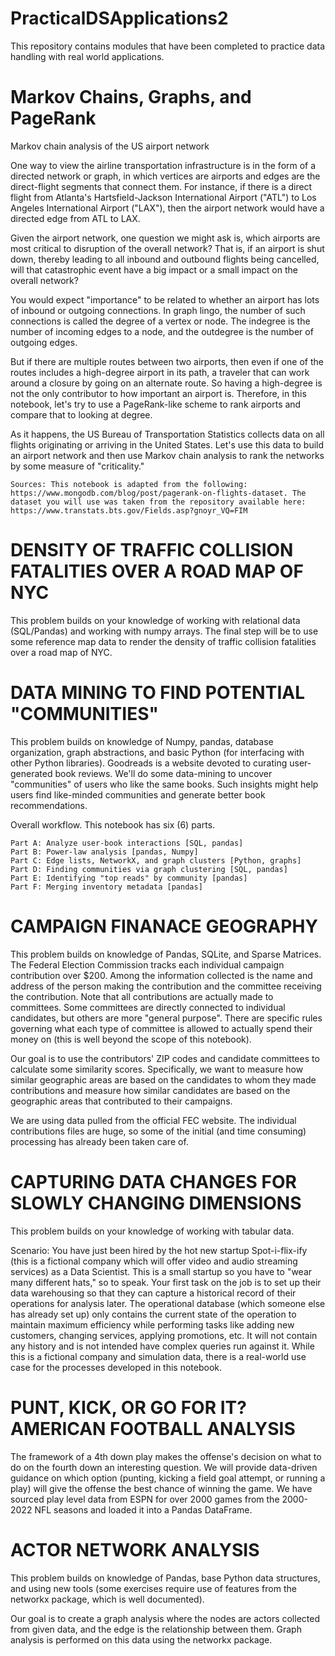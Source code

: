 # PracticalDSApplications2
This repository contains modules that have been completed to practice data handling with real world applications.

# Markov Chains, Graphs, and PageRank 
Markov chain analysis of the US airport network

One way to view the airline transportation infrastructure is in the form of a directed network or graph, in which vertices are airports and edges are the direct-flight segments that connect them. For instance, if there is a direct flight from Atlanta's Hartsfield-Jackson International Airport ("ATL") to Los Angeles International Airport ("LAX"), then the airport network would have a directed edge from ATL to LAX.

Given the airport network, one question we might ask is, which airports are most critical to disruption of the overall network? That is, if an airport is shut down, thereby leading to all inbound and outbound flights being cancelled, will that catastrophic event have a big impact or a small impact on the overall network?

You would expect "importance" to be related to whether an airport has lots of inbound or outgoing connections. In graph lingo, the number of such connections is called the degree of a vertex or node. The indegree is the number of incoming edges to a node, and the outdegree is the number of outgoing edges.

But if there are multiple routes between two airports, then even if one of the routes includes a high-degree airport in its path, a traveler that can work around a closure by going on an alternate route. So having a high-degree is not the only contributor to how important an airport is. Therefore, in this notebook, let's try to use a PageRank-like scheme to rank airports and compare that to looking at degree.

As it happens, the US Bureau of Transportation Statistics collects data on all flights originating or arriving in the United States. Let's use this data to build an airport network and then use Markov chain analysis to rank the networks by some measure of "criticality."

    Sources: This notebook is adapted from the following: https://www.mongodb.com/blog/post/pagerank-on-flights-dataset. The dataset you will use was taken from the repository available here: https://www.transtats.bts.gov/Fields.asp?gnoyr_VQ=FIM

# DENSITY OF TRAFFIC COLLISION FATALITIES OVER A ROAD MAP OF NYC
This problem builds on your knowledge of working with relational data (SQL/Pandas) and working with numpy arrays. The final step will be to use some reference map data to render the density of traffic collision fatalities over a road map of NYC.

# DATA MINING TO FIND POTENTIAL "COMMUNITIES"
This problem builds on knowledge of Numpy, pandas, database organization, graph abstractions, and basic Python (for interfacing with other Python libraries). Goodreads is a website devoted to curating user-generated book reviews. We'll do some data-mining to uncover "communities" of users who like the same books. Such insights might help users find like-minded communities and generate better book recommendations.

Overall workflow. This notebook has six (6) parts.

    Part A: Analyze user-book interactions [SQL, pandas]
    Part B: Power-law analysis [pandas, Numpy]
    Part C: Edge lists, NetworkX, and graph clusters [Python, graphs]
    Part D: Finding communities via graph clustering [SQL, pandas]
    Part E: Identifying "top reads" by community [pandas]
    Part F: Merging inventory metadata [pandas]

# CAMPAIGN FINANACE GEOGRAPHY
This problem builds on knowledge of Pandas, SQLite, and Sparse Matrices. The Federal Election Commission tracks each individual campaign contribution over $200. Among the information collected is the name and address of the person making the contribution and the committee receiving the contribution. Note that all contributions are actually made to committees. Some committees are directly connected to individual candidates, but others are more "general purpose". There are specific rules governing what each type of committee is allowed to actually spend their money on (this is well beyond the scope of this notebook).

Our goal is to use the contributors' ZIP codes and candidate committees to calculate some similarity scores. Specifically, we want to measure how similar geographic areas are based on the candidates to whom they made contributions and measure how similar candidates are based on the geographic areas that contributed to their campaigns.

We are using data pulled from the official FEC website. The individual contributions files are huge, so some of the initial (and time consuming) processing has already been taken care of.

# CAPTURING DATA CHANGES FOR SLOWLY CHANGING DIMENSIONS
This problem builds on your knowledge of working with tabular data.

Scenario:
  You have just been hired by the hot new startup Spot-i-flix-ify (this is a fictional company which will offer video and audio streaming services) as a Data Scientist. This is a small startup so you have to "wear many different hats," so to speak. Your first task on the job is to set up their data warehousing so that they can capture a historical record of their operations for analysis later. The operational database (which someone else has already set up) only contains the current state of the operation to maintain maximum efficiency while performing tasks like adding new customers, changing services, applying promotions, etc. It will not contain any history and is not intended have complex queries run against it. While this is a fictional company and simulation data, there is a real-world use case for the processes developed in this notebook.

# PUNT, KICK, OR GO FOR IT? AMERICAN FOOTBALL ANALYSIS
The framework of a 4th down play makes the offense's decision on what to do on the fourth down an interesting question. We will provide data-driven guidance on which option (punting, kicking a field goal attempt, or running a play) will give the offense the best chance of winning the game. We have sourced play level data from ESPN for over 2000 games from the 2000-2022 NFL seasons and loaded it into a Pandas DataFrame. 

# ACTOR NETWORK ANALYSIS
This problem builds on knowledge of Pandas, base Python data structures, and using new tools (some exercises require use of features from the networkx package, which is well documented). 

Our goal is to create a graph analysis where the nodes are actors collected from given data, and the edge is the relationship between them. Graph analysis is performed on this data using the networkx package.
